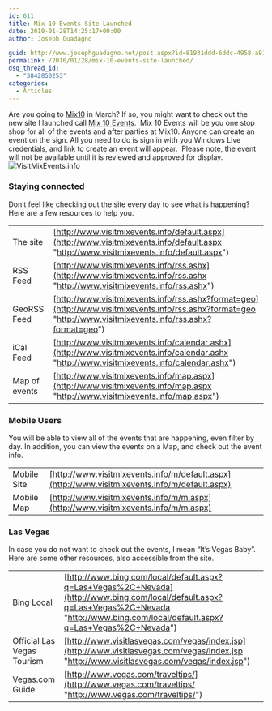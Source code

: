 ```yaml
---
id: 611
title: Mix 10 Events Site Launched
date: 2010-01-28T14:25:17+00:00
author: Joseph Guadagno

guid: http://www.josephguadagno.net/post.aspx?id=81931ddd-6ddc-4958-a913-5f04890cb9f0
permalink: /2010/01/28/mix-10-events-site-launched/
dsq_thread_id:
  - "3842850253"
categories:
  - Articles
---
```

Are you going to [Mix10](http://live.visitmix.com "Mix10") in March? If so, you might want to check out the new site I launched call [Mix 10 Events](http://visitmixevents.info "VisitMixEvents.info").  Mix 10 Events will be you one stop shop for all of the events and after parties at Mix10. Anyone can create an event on the sign. All you need to do is sign in with you Windows Live credentials, and link to create an event will appear.  Please note, the event will not be available until it is reviewed and approved for display. ![VisitMixEvents.info](https://www.josephguadagno.net/wp-content/uploads/2015/03/visitmixinfo-snapshot.png "VisitMixEvents.info")

### Staying connected

Don’t feel like checking out the site every day to see what is happening? Here are a few resources to help you.

|||
|--- |--- |
|The site|[http://www.visitmixevents.info/default.aspx](http://www.visitmixevents.info/default.aspx "http://www.visitmixevents.info/default.aspx")|
|RSS Feed|[http://www.visitmixevents.info/rss.ashx](http://www.visitmixevents.info/rss.ashx "http://www.visitmixevents.info/rss.ashx")|
|GeoRSS Feed|[http://www.visitmixevents.info/rss.ashx?format=geo](http://www.visitmixevents.info/rss.ashx?format=geo "http://www.visitmixevents.info/rss.ashx?format=geo")|
|iCal Feed|[http://www.visitmixevents.info/calendar.ashx](http://www.visitmixevents.info/calendar.ashx "http://www.visitmixevents.info/calendar.ashx")|
|Map of events|[http://www.visitmixevents.info/map.aspx](http://www.visitmixevents.info/map.aspx "http://www.visitmixevents.info/map.aspx")|

### Mobile Users

You will be able to view all of the events that are happening, even filter by day. In addition, you can view the events on a Map, and check out the event info.

|||
|--- |--- |
|Mobile Site|[http://www.visitmixevents.info/m/default.aspx](http://www.visitmixevents.info/m/default.aspx)|
|Mobile Map|[http://www.visitmixevents.info/m/m.aspx](http://www.visitmixevents.info/m/m.aspx)|

### Las Vegas

In case you do not want to check out the events, I mean “It’s Vegas Baby”. Here are some other resources, also accessible from the site.

|||
|--- |--- |
|Bing Local|[http://www.bing.com/local/default.aspx?q=Las+Vegas%2C+Nevada](http://www.bing.com/local/default.aspx?q=Las+Vegas%2C+Nevada "http://www.bing.com/local/default.aspx?q=Las+Vegas%2C+Nevada")|
|Official Las Vegas Tourism|[http://www.visitlasvegas.com/vegas/index.jsp](http://www.visitlasvegas.com/vegas/index.jsp "http://www.visitlasvegas.com/vegas/index.jsp")|
|Vegas.com Guide|[http://www.vegas.com/traveltips/](http://www.vegas.com/traveltips/ "http://www.vegas.com/traveltips/")|
